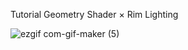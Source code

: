 Tutorial Geometry Shader × Rim Lighting

![ezgif com-gif-maker (5)](https://user-images.githubusercontent.com/15060080/216672430-8b211ad9-8fe0-400b-a1d6-632f17794d17.gif)
